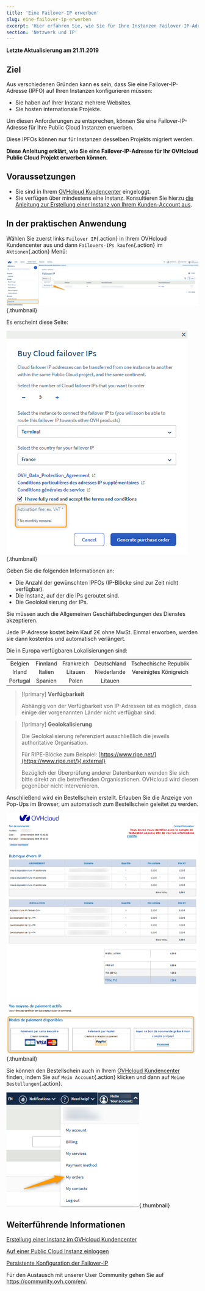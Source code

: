 ```yaml
---
title: 'Eine Failover-IP erwerben'
slug: eine-failover-ip-erwerben
excerpt: 'Hier erfahren Sie, wie Sie für Ihre Instanzen Failover-IP-Adressen bestellen können'
section: 'Netzwerk und IP'
---
```


**Letzte Aktualisierung am 21.11.2019**

## Ziel

Aus verschiedenen Gründen kann es sein, dass Sie eine Failover-IP-Adresse (IPFO) auf Ihren Instanzen konfigurieren müssen:

- Sie haben auf Ihrer Instanz mehrere Websites.
- Sie hosten internationale Projekte.

Um diesen Anforderungen zu entsprechen, können Sie eine Failover-IP-Adresse für Ihre Public Cloud Instanzen erwerben.

Diese IPFOs können nur für Instanzen desselben Projekts migriert werden.

**Diese Anleitung erklärt, wie Sie eine Failover-IP-Adresse für Ihr OVHcloud Public Cloud Projekt erwerben können.**


## Voraussetzungen

- Sie sind in Ihrem [OVHcloud Kundencenter](https://www.ovh.com/auth/?action=gotomanager) eingeloggt.
- Sie verfügen über mindestens eine Instanz. Konsultieren Sie hierzu [die Anleitung zur Erstellung einer Instanz von Ihrem Kunden-Account aus](https://docs.ovh.com/de/public-cloud/erstellung_einer_instanz_im_ovh_kundencenter/).

## In der praktischen Anwendung

Wählen Sie zuerst links `Failover IP`{.action} in Ihrem OVHcloud Kundencenter aus und dann `Failovers-IPs kaufen`{.action} im `Aktionen`{.action} Menü:

![failoverIP](images/buyfailoverip1.png){.thumbnail}

Es erscheint diese Seite:

![failoverIP](images/buyfailoverip2.png){.thumbnail}

Geben Sie die folgenden Informationen an:

- Die Anzahl der gewünschten IPFOs (IP-Blöcke sind zur Zeit nicht verfügbar).
- Die Instanz, auf der die IPs geroutet sind.
- Die Geolokalisierung der IPs.

Sie müssen auch die Allgemeinen Geschäftsbedingungen des Dienstes akzeptieren.

Jede IP-Adresse kostet beim Kauf 2€ ohne MwSt. Einmal erworben, werden sie dann kostenlos und automatisch verlängert.

Die in Europa verfügbaren Lokalisierungen sind:

|          |          |          |           |                    |
|:--------:|:--------:|:--------:|:---------:|:------------------:|
| Belgien | Finnland |  Frankreich  | Deutschland | Tschechische Republik |
|  Irland |  Italien  | Litauen |  Niederlande |     Vereinigtes Königreich    |
| Portugal |  Spanien |  Polen |  Litauen |                    |


> [!primary] **Verfügbarkeit**
> 
> Abhängig von der Verfügbarkeit von IP-Adressen ist es möglich,
> dass einige der vorgenannten Länder nicht verfügbar sind.
> 

> [!primary] **Geolokalisierung**
>
> Die Geolokalisierung referenziert ausschließlich die jeweils authoritative Organisation.
> 
> Für RIPE-Blöcke zum Beispiel: [https://www.ripe.net/](https://www.ripe.net/){.external}
>
> Bezüglich der Überprüfung anderer Datenbanken wenden Sie sich bitte direkt an die betreffenden Organisationen. OVHcloud wird diesen gegenüber nicht intervenieren.

Anschließend wird ein Bestellschein erstellt. Erlauben Sie die Anzeige von Pop-Ups im Browser, um automatisch zum Bestellschein geleitet zu werden.

![failoverIP](images/buyfailoverip3.png){.thumbnail}

Sie können den Bestellschein auch in Ihrem [OVHcloud Kundencenter](https://www.ovh.com/auth/?action=gotomanager) finden, indem Sie auf `Mein Account`{.action} klicken und dann auf `Meine Bestellungen`{.action}.

![failoverIP](images/buyfailoverip4.png){.thumbnail}

## Weiterführende Informationen

[Erstellung einer Instanz im OVHcloud Kundencenter](../erstellung_einer_instanz_im_ovh_kundencenter/)

[Auf einer Public Cloud Instanz einloggen](../erster-login/)

[Persistente Konfiguration der Failover-IP](../persistente_konfiguration_der_failover-ip/)

Für den Austausch mit unserer User Community gehen Sie auf <https://community.ovh.com/en/>.
